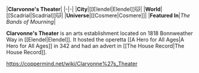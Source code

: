 |**Clarvonne's Theater**|
|-|-|
|**City**|[[Elendel\|Elendel]]🐱︎|
|**World**|[[Scadrial\|Scadrial]]🐱︎|
|**Universe**|[[Cosmere\|Cosmere]]|
|**Featured In**|*The Bands of Mourning*|

**Clarvonne's Theater** is an arts establishment located on 1818 Bonnweather Way in [[Elendel\|Elendel]].
It hosted the operetta [[A Hero for All Ages\|A Hero for All Ages]] in 342 and had an advert in [[The House Record\|The House Record]].



https://coppermind.net/wiki/Clarvonne%27s_Theater
